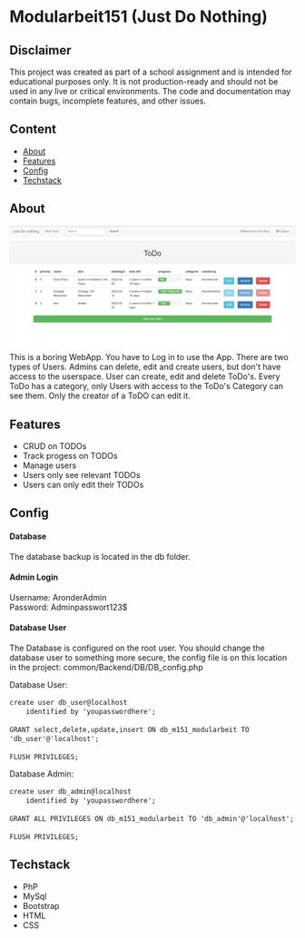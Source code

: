 # Modularbeit151 (Just Do Nothing)

## Disclaimer
This project was created as part of a school assignment and is intended for educational purposes only. It is not production-ready and should not be used in any live or critical environments. The code and documentation may contain bugs, incomplete features, and other issues.

## Content
- [About](#about)
- [Features](#features)
- [Config](#config)
- [Techstack](#techstack)


## About
![img_2.png](img/github/img.png)
This is a boring WebApp. You have to Log in to use the App. There are two types of Users.
Admins can delete, edit and create users, but don't have access to the userspace.
User can create, edit and delete ToDo's. Every ToDo has a category, only Users with access to the ToDo's Category can see them.
Only the creator of a ToDO can edit it.

## Features
- CRUD on TODOs
- Track progess on TODOs
- Manage users
- Users only see relevant TODOs
- Users can only edit their TODOs


## Config

#### Database
The database backup is located in the db folder.

#### Admin Login
Username: AronderAdmin <br>
Password: Adminpasswort123$

#### Database User
The Database is configured on the root user.
You should change the database user to something more secure, the config file is on this location in the project: common/Backend/DB/DB_config.php 

Database User:
```mysql
create user db_user@localhost
	identified by 'youpasswordhere';

GRANT select,delete,update,insert ON db_m151_modularbeit TO 'db_user'@'localhost';

FLUSH PRIVILEGES;
```
Database Admin:
```mysql
create user db_admin@localhost
	identified by 'youpasswordhere';

GRANT ALL PRIVILEGES ON db_m151_modularbeit TO 'db_admin'@'localhost';

FLUSH PRIVILEGES;

```

## Techstack
- PhP
- MySql
- Bootstrap
- HTML
- CSS







